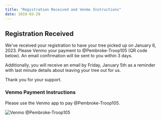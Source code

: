 ```yaml
---
title: "Registration Received and Venmo Instructions"
date: 2019-03-29
---
```


## Registration Received

We've received your registration to have your tree picked up on January 6, 2023.
Please Venmo your payment to @Pembroke-Troop105 (QR code below). An email
confirmation will be sent to you within 3 days.

Additionally, you will receive an email by Friday, January 5th as a reminder
with last minute details about leaving your tree out for us.

Thank you for your support.

### Venmo Payment Instructions

Please use the Venmo app to pay @Pembroke-Troop105.

![Venmo @Pembroke-Troop105](../qr-troop-venmo.png)
